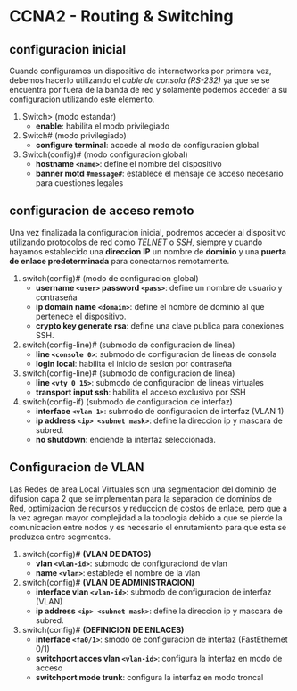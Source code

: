 # CCNA2 - Routing & Switching

## configuracion inicial
Cuando configuramos un dispositivo de internetworks por primera vez, debemos hacerlo utilizando el *cable de consola (RS-232)* ya que se se encuentra por fuera de la banda de red y solamente podemos acceder a su configuracion utilizando este elemento.

1. Switch> (modo estandar) 
	* __enable__: habilita el modo privilegiado
2. Switch# (modo privilegiado)
	* __configure terminal__: accede al modo de configuracion global
3. Switch(config)# (modo configuracion global)
	* __hostname `<name>`__: define el nombre del dispositivo
	* __banner motd `#message#`__: establece el mensaje de acceso necesario para cuestiones legales

## configuracion de acceso remoto
Una vez finalizada la configuracion inicial, podremos acceder al dispositivo utilizando protocolos de red como _TELNET_ o _SSH_, siempre y cuando hayamos establecido una __direccion IP__ un nombre de __dominio__ y una __puerta de enlace predeterminada__ para conectarnos remotamente.

1. switch(config)# (modo de configuracion global)
	* __username `<user>` password `<pass>`__: define un nombre de usuario y contraseña
	* __ip domain name `<domain>`__: define el nombre de dominio al que pertenece el dispositivo.
	* __crypto key generate rsa__: define una clave publica para conexiones SSH.
2. switch(config-line)# (submodo de configuracion de linea)
	* __line `<console 0>`__: submodo de configuracion de lineas de consola
	* __login local__: habilita el inicio de sesion por contraseña
3. switch(config-line)# (submodo de configuracion de linea)
	* __line `<vty 0 15>`__: submodo de configuracion de lineas virtuales
	* __transport input ssh__: habilita el acceso exclusivo por SSH
4. switch(config-if) (submodo de configuracion de interfaz)
	* __interface `<vlan 1>`__: submodo de configuracion de interfaz (VLAN 1)
	* __ip address `<ip> <subnet mask>`__: define la direccion ip y mascara de subred.
	* __no shutdown__: enciende la interfaz seleccionada.

## Configuracion de VLAN
Las Redes de area Local Virtuales son una segmentacion del dominio de difusion capa 2 que se implementan para la separacion de dominios de Red, optimizacion de recursos y reduccion de costos de enlace, pero que a la vez agregan mayor complejidad a la topologia debido a que se pierde la comunicacion entre nodos y es necesario el enrutamiento para que esta se produzca entre segmentos.

1. switch(config)# __(VLAN DE DATOS)__
	* __vlan `<vlan-id>`__: submodo de configuraciond de vlan
	* __name `<vlan>`__: establede el nombre de la vlan
2. switch(config)# __(VLAN DE ADMINISTRACION)__
	* __interface vlan `<vlan-id>`__: submodo de configuracion de interfaz (VLAN)
	* __ip address `<ip> <subnet mask>`__: define la direccion ip y mascara de subred.
3. switch(config)# __(DEFINICION DE ENLACES)__
	* __interface `<fa0/1>`__: smodo de configuracion de interfaz (FastEthernet 0/1)
	* __switchport acces vlan `<vlan-id>`__: configura la interfaz en modo de acceso
	* __switchport mode trunk__: configura la interfaz en modo troncal
